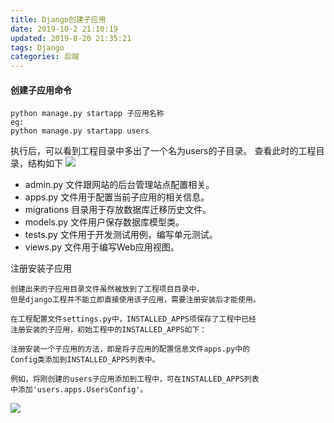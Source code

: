 ```yaml
---
title: Django创建子应用
date: 2019-10-2 21:10:19
updated: 2019-8-20 21:35:21
tags: Django
categories: 后端
---
```


#### 创建子应用命令
    
    python manage.py startapp 子应用名称
    eg:
    python manage.py startapp users

执行后，可以看到工程目录中多出了一个名为users的子目录。
查看此时的工程目录，结构如下
![](/1.PNG)
* admin.py 文件跟网站的后台管理站点配置相关。
* apps.py 文件用于配置当前子应用的相关信息。
* migrations 目录用于存放数据库迁移历史文件。
* models.py 文件用户保存数据库模型类。
* tests.py 文件用于开发测试用例，编写单元测试。
* views.py 文件用于编写Web应用视图。

注册安装子应用

    创建出来的子应用目录文件虽然被放到了工程项目目录中，
    但是django工程并不能立即直接使用该子应用，需要注册安装后才能使用。
    
    在工程配置文件settings.py中，INSTALLED_APPS项保存了工程中已经
    注册安装的子应用，初始工程中的INSTALLED_APPS如下：
    
    注册安装一个子应用的方法，即是将子应用的配置信息文件apps.py中的
    Config类添加到INSTALLED_APPS列表中。

    例如，将刚创建的users子应用添加到工程中，可在INSTALLED_APPS列表
    中添加'users.apps.UsersConfig'。
![](/2.png)
